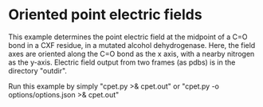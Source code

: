 # Oriented point electric fields

This example determines the point electric field at the midpoint of a C=O bond in a CXF residue, in a mutated alcohol dehydrogenase. Here, the field axes are oriented along the C=O bond as the x axis, with a nearby nitrogen as the y-axis. Electric field output from two frames (as pdbs) is in the directory "outdir".

Run this example by simply "cpet.py >& cpet.out" or "cpet.py -o options/options.json >& cpet.out"